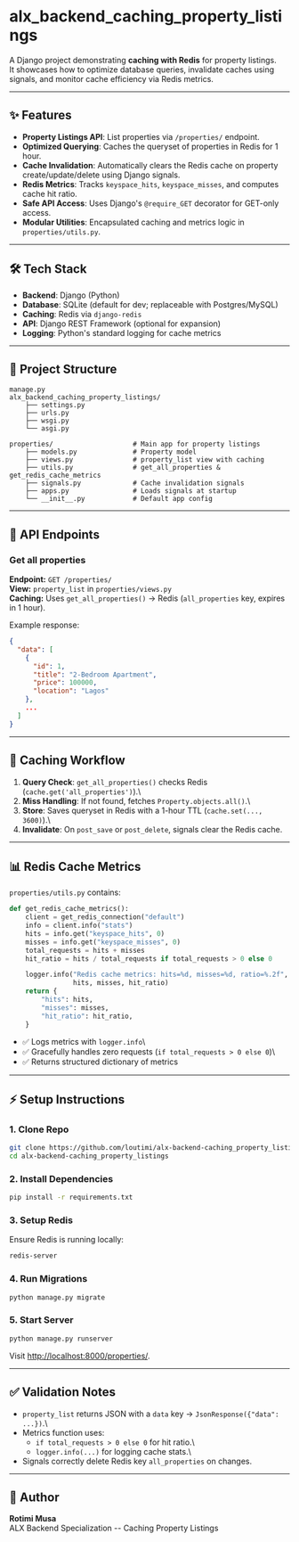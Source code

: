 # alx_backend_caching_property_listings

A Django project demonstrating **caching with Redis** for property
listings.\
It showcases how to optimize database queries, invalidate caches using
signals, and monitor cache efficiency via Redis metrics.

------------------------------------------------------------------------

## ✨ Features

-   **Property Listings API**: List properties via `/properties/`
    endpoint.
-   **Optimized Querying**: Caches the queryset of properties in Redis
    for 1 hour.
-   **Cache Invalidation**: Automatically clears the Redis cache on
    property create/update/delete using Django signals.
-   **Redis Metrics**: Tracks `keyspace_hits`, `keyspace_misses`, and
    computes cache hit ratio.
-   **Safe API Access**: Uses Django's `@require_GET` decorator for
    GET-only access.
-   **Modular Utilities**: Encapsulated caching and metrics logic in
    `properties/utils.py`.

------------------------------------------------------------------------

## 🛠️ Tech Stack

-   **Backend**: Django (Python)
-   **Database**: SQLite (default for dev; replaceable with
    Postgres/MySQL)
-   **Caching**: Redis via `django-redis`
-   **API**: Django REST Framework (optional for expansion)
-   **Logging**: Python's standard logging for cache metrics

------------------------------------------------------------------------

## 📂 Project Structure

    manage.py
    alx_backend_caching_property_listings/
        ├── settings.py
        ├── urls.py
        ├── wsgi.py
        └── asgi.py
    
    properties/                    # Main app for property listings
        ├── models.py              # Property model
        ├── views.py               # property_list view with caching
        ├── utils.py               # get_all_properties & get_redis_cache_metrics
        ├── signals.py             # Cache invalidation signals
        ├── apps.py                # Loads signals at startup
        └── __init__.py            # Default app config

------------------------------------------------------------------------

## 🚀 API Endpoints

### Get all properties

**Endpoint:** `GET /properties/`\
**View:** `property_list` in `properties/views.py`\
**Caching:** Uses `get_all_properties()` → Redis (`all_properties` key,
expires in 1 hour).

Example response:

``` json
{
  "data": [
    {
      "id": 1,
      "title": "2-Bedroom Apartment",
      "price": 100000,
      "location": "Lagos"
    },
    ...
  ]
}
```

------------------------------------------------------------------------

## 🔄 Caching Workflow

1.  **Query Check**: `get_all_properties()` checks Redis
    (`cache.get('all_properties')`).\
2.  **Miss Handling**: If not found, fetches `Property.objects.all()`.\
3.  **Store**: Saves queryset in Redis with a 1-hour TTL
    (`cache.set(..., 3600)`).\
4.  **Invalidate**: On `post_save` or `post_delete`, signals clear the
    Redis cache.

------------------------------------------------------------------------

## 📊 Redis Cache Metrics

`properties/utils.py` contains:

``` python
def get_redis_cache_metrics():
    client = get_redis_connection("default")
    info = client.info("stats")
    hits = info.get("keyspace_hits", 0)
    misses = info.get("keyspace_misses", 0)
    total_requests = hits + misses
    hit_ratio = hits / total_requests if total_requests > 0 else 0

    logger.info("Redis cache metrics: hits=%d, misses=%d, ratio=%.2f",
                hits, misses, hit_ratio)
    return {
        "hits": hits,
        "misses": misses,
        "hit_ratio": hit_ratio,
    }
```

-   ✅ Logs metrics with `logger.info`\
-   ✅ Gracefully handles zero requests
    (`if total_requests > 0 else 0`)\
-   ✅ Returns structured dictionary of metrics

------------------------------------------------------------------------

## ⚡ Setup Instructions

### 1. Clone Repo

``` bash
git clone https://github.com/loutimi/alx-backend-caching_property_listings.git
cd alx-backend-caching_property_listings
```

### 2. Install Dependencies

``` bash
pip install -r requirements.txt
```

### 3. Setup Redis

Ensure Redis is running locally:

``` bash
redis-server
```

### 4. Run Migrations

``` bash
python manage.py migrate
```

### 5. Start Server

``` bash
python manage.py runserver
```

Visit <http://localhost:8000/properties/>.

------------------------------------------------------------------------

## ✅ Validation Notes

-   `property_list` returns JSON with a `data` key →
    `JsonResponse({"data": ...})`.\
-   Metrics function uses:
    -   `if total_requests > 0 else 0` for hit ratio.\
    -   `logger.info(...)` for logging cache stats.\
-   Signals correctly delete Redis key `all_properties` on changes.

------------------------------------------------------------------------

## 📌 Author

**Rotimi Musa**\
ALX Backend Specialization -- Caching Property Listings
